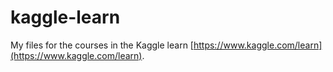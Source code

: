 # kaggle-learn

My files for the courses in the Kaggle learn [https://www.kaggle.com/learn](https://www.kaggle.com/learn).
